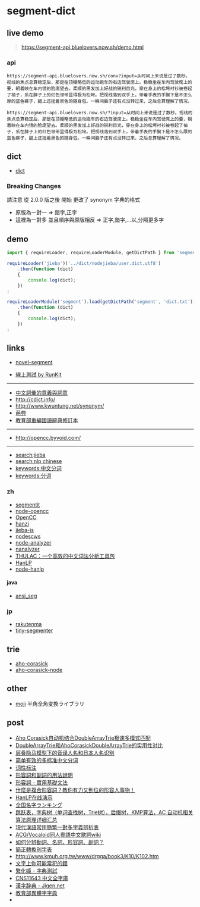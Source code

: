 # segment-dict

## live demo

> https://segment-api.bluelovers.now.sh/demo.html

### api

```
https://segment-api.bluelovers.now.sh/conv?input=从时间上来说是过了数秒。视线的焦点总算稳定后，那是在顶棚略低的运动跑车的右边驾驶席上。稳稳坐在车内驾驶席上的要，朝着映在车内镜的脸庞望去。柔顺的黑发加上好战的锐利目光，穿在身上的松垮衬衫被卷起了袖子，系在脖子上的红色领带显得极为松垮。把视线落到双手上，带着手表的手腕下是不怎么厚的蓝色裤子，腿上还挂着黑色的随身包。一瞬间脑子还有点没转过来，之后总算理解了情况。
```

```
https://segment-api.bluelovers.now.sh/?input=从时间上来说是过了数秒。视线的焦点总算稳定后，那是在顶棚略低的运动跑车的右边驾驶席上。稳稳坐在车内驾驶席上的要，朝着映在车内镜的脸庞望去。柔顺的黑发加上好战的锐利目光，穿在身上的松垮衬衫被卷起了袖子，系在脖子上的红色领带显得极为松垮。把视线落到双手上，带着手表的手腕下是不怎么厚的蓝色裤子，腿上还挂着黑色的随身包。一瞬间脑子还有点没转过来，之后总算理解了情况。
```

## dict

* [dict](https://github.com/bluelovers/ws-segment/tree/master/packages/segment-dict/dict)

### Breaking Changes

請注意 從 2.0.0 版之後 開始 更改了 synonym 字典的格式

* 原版為一對一 => 錯字,正字
* 這裡為一對多 並且順序與原版相反 => 正字,錯字,...以,分隔更多字

## demo

```ts
import { requireLoader, requireLoaderModule, getDictPath } from 'segment-dict';

requireLoader('jieba')('../dict/nodejieba/user.dict.utf8')
	.then(function (dict)
	{
		console.log(dict);
	})
;

requireLoaderModule('segment').load(getDictPath('segment', 'dict.txt'))
	.then(function (dict)
	{
		console.log(dict);
	})
;
```

## links

* [novel-segment](https://github.com/bluelovers/ws-segment/tree/master/packages/novel-segment)

* [線上測試 by RunKit](https://npm.runkit.com/novel-segment)

---

* [中文詞彙的意義與詞意](http://cwn.ling.sinica.edu.tw/query1.htm)
* http://cdict.info/
* http://www.kwuntung.net/synonym/
* [萌典](https://www.moedict.tw)
* [教育部重編國語辭典修訂本](http://dict.revised.moe.edu.tw/cgi-bin/cbdic/gsweb.cgi?ccd=bKKilu&o=e0&sec=sec1&index=1)

---

* http://opencc.byvoid.com/

---

* [search:jieba](https://www.npmjs.com/search?q=jieba)
* [search:nlp chinese](https://www.npmjs.com/search?q=nlp%20chinese)
* [keywords:中文分词](https://www.npmjs.com/search?q=keywords:%E4%B8%AD%E6%96%87%E5%88%86%E8%AF%8D)
* [keywords:分词](https://www.npmjs.com/search?q=keywords:%E5%88%86%E8%AF%8D)

### zh

* [segmentit](https://www.npmjs.com/package/segmentit)
* [node-opencc](https://github.com/compulim/node-opencc)
* [OpenCC](https://github.com/BYVoid/OpenCC)
* [hanzi](https://www.npmjs.com/package/hanzi)
* [jieba-js](https://github.com/bluelovers/jieba-js)
* [nodescws](https://github.com/dotSlashLu/nodescws)
* [node-analyzer](https://www.npmjs.com/package/node-analyzer)
* [nanalyzer](https://www.npmjs.com/package/nanalyzer)
* [THULAC：一个高效的中文词法分析工具包](http://thulac.thunlp.org/)
* [HanLP](https://github.com/hankcs/HanLP)
* [node-hanlp](https://github.com/beyai/node-hanlp)


#### java

* [ansj_seg](https://github.com/NLPchina/ansj_seg)

### jp

* [rakutenma](https://www.npmjs.com/package/rakutenma)
* [tiny-segmenter](https://github.com/leungwensen/tiny-segmenter)

## trie

* [aho-corasick](https://github.com/xudejian/aho-corasick)
* [aho-corasick-node](https://github.com/guofei/aho-corasick-node)

## other

* [moji](https://github.com/niwaringo/moji) 半角全角変換ライブラリ

## post

* [Aho Corasick自动机结合DoubleArrayTrie极速多模式匹配](http://www.hankcs.com/program/algorithm/aho-corasick-double-array-trie.html)
* [DoubleArrayTrie和AhoCorasickDoubleArrayTrie的实用性对比](http://www.hankcs.com/program/algorithm/double-array-trie-vs-aho-corasick-double-array-trie.html)
* [层叠隐马模型下的音译人名和日本人名识别](http://www.hankcs.com/nlp/name-transliteration-cascaded-hidden-markov-model-and-japanese-personal-names-recognition.html)
* [简单有效的多标准中文分词](http://www.hankcs.com/nlp/segment/multi-criteria-cws.html)
* [词性标注](http://www.hankcs.com/nlp/part-of-speech-tagging.html)
* [形容詞和副詞的用法說明](http://210.240.55.2/~t311/moe/engb5/diagnose/adj_adv/adjandadv_e.htm)
* [形容詞 - 實用基礎文法](http://www.taiwantestcentral.com/Grammar/Title.aspx?ID=4)
* [什麼是複合形容詞？教你有力又到位的形容人事物！](https://tw.blog.voicetube.com/archives/11889 "Permalink to 【實用】什麼是複合形容詞？教你有力又到位的形容人事物！")
* [HanLP在线演示](http://hanlp.hankcs.com/)
* [全国名字ランキング](https://myoji-yurai.net/prefectureRanking.htm)
* [跳跃表，字典树（单词查找树，Trie树），后缀树，KMP算法，AC 自动机相关算法原理详细汇总](https://blog.csdn.net/zhongwen7710/article/details/39274349)
* [現代漢語常用簡繁一對多字義辨析表](http://ytenx.org/byohlyuk/KienxPyan)
* [ACG/Vocaloid同人粵語中文歌詞wiki](http://canto.acgvlyric.org/doku.php/w:%E7%94%A8%E5%AD%97%E6%A8%99%E6%BA%96?redirect=1)
* [如何分辨動詞、名詞、形容詞、副詞？](https://tw.answers.yahoo.com/question/index?qid=20130404000010KK03888)
* [簡正轉換別字表](http://founder.acgvlyric.org/iu/doku.php/w:%E7%B0%A1%E6%AD%A3%E8%BD%89%E6%8F%9B%E5%88%A5%E5%AD%97%E8%A1%A8?fbclid=IwAR2SOQvnvierjEc6goeHLGuOUz-awHlxTbOSN7IeYeI_vOmk3HBDXrLdT2U)
* http://www.kmuh.org.tw/www/drgga/book3/K10/K102.htm
* [文字上你可能常犯的錯](https://www.facebook.com/wordscooker/)
* [繁化姬 - 字典測試](https://gist.github.com/n6333373/f06a3aa27fcde0ba31c5955cfc33ca85)
* [CNS11643 中文全字庫](https://www.cns11643.gov.tw/index.jsp)
* [漢字辞典 - Jigen.net](https://jigen.net/)
* [教育部異體字字典](https://dict.variants.moe.edu.tw/variants/rbt/home.do)
* 

